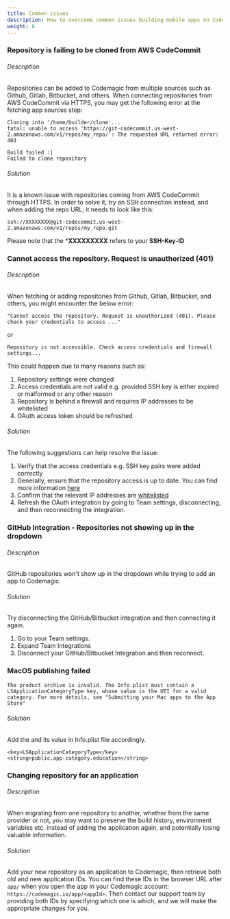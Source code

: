 ```yaml
---
title: Common issues
description: How to overcome common issues building mobile apps on Codemagic
weight: 8
---
```


### Repository is failing to be cloned from AWS CodeCommit

###### Description
Repositories can be added to Codemagic from multiple sources such as Github, Gitlab, Bitbucket, and others. When connecting repositories from AWS CodeCommit via HTTPS, you may get the following error at the fetching app sources step:

```
Cloning into '/home/builder/clone'...
fatal: unable to access 'https://git-codecommit.us-west-2.amazonaws.com/v1/repos/my_repo/': The requested URL returned error: 403

Build failed :|
Failed to clone repository
```

###### Solution
It is a known issue with repositories coming from AWS CodeCommit through HTTPS. In order to solve it, try an SSH connection instead, and when adding the repo URL, it needs to look like this:

```
ssh://XXXXXXXX@git-codecommit.us-west-2.amazonaws.com/v1/repos/my_repo.git
```

Please note that the ***XXXXXXXXX** refers to your **SSH-Key-ID**


### Cannot access the repository. Request is unauthorized (401)

###### Description

When fetching or adding repositories from Github, Gitlab, Bitbucket, and others, you might encounter the below error:

```
"Cannot access the repository. Request is unauthorized (401). Please check your credentials to access ..."
```
or
```
Repository is not accessible. Check access credentials and firewall settings...
```
This could happen due to many reasons such as:
1. Repository settings were changed
2. Access credentials are not valid e.g. provided SSH key is either expired or malformed or any other reason
3. Repository is behind a firewall and requires IP addresses to be whitelisted
4. OAuth access token should be refreshed


###### Solution

The following suggestions can help resolve the issue:

1. Verify that the access credentials e.g. SSH key pairs were added correctly
2. Generally, ensure that the repository access is up to date. You can find more information [here](https://docs.codemagic.io/getting-started/adding-apps/#modifying-access)
3. Confirm that the relevant IP addresses are [whitelisted](https://docs.codemagic.io/getting-started/adding-apps/#firewall-configuration-for-privately-hosted-repositories)
4. Refresh the OAuth integration by going to Team settings, disconnecting, and then reconnecting the integration.

### GitHub Integration - Repositories not showing up in the dropdown

###### Description

GitHub repositories won't show up in the dropdown while trying to add an app to Codemagic.

###### Solution
Try disconnecting the GitHub/Bitbucket integration and then connecting it again.

1. Go to your Team settings.
2. Expand Team Integrations
3. Disconnect your GitHub/Bitbucket Integration and then reconnect. 


### MacOS publishing failed

```
The product archive is invalid. The Info.plist must contain a LSApplicationCategoryType key, whose value is the UTI for a valid category. For more details, see "Submitting your Mac apps to the App Store"
```

###### Solution
Add the <key> and its <string> value in Info.plist file accordingly. 

```
<key>LSApplicationCategoryType</key>
<string>public.app-category.education</string>
```

### Changing repository for an application

###### Description
When migrating from one repository to another, whether from the same provider or not, you may want to preserve the build history, environment variables etc. instead of adding the application again, and potentially losing valuable information.

###### Solution
Add your new repository as an application to Codemagic, then retrieve both old and new application IDs. You can find these IDs in the browser URL after ``app/`` when you open the app in your Codemagic account: ``https://codemagic.io/app/<appId>``. Then contact our support team by providing both IDs by specifying which one is which, and we will make the appropriate changes for you.



